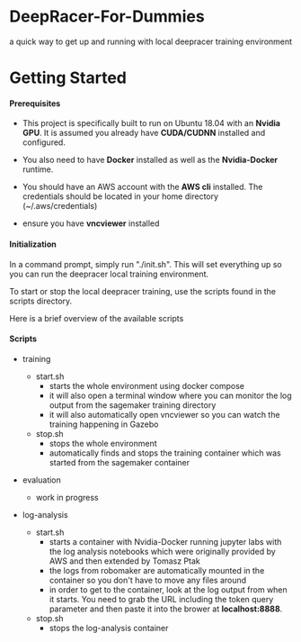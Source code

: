 # DeepRacer-For-Dummies
a quick way to get up and running with local deepracer training environment


# Getting Started

#### Prerequisites

* This project is specifically built to run on Ubuntu 18.04 with an **Nvidia GPU**. It is assumed you already have **CUDA/CUDNN** installed and configured.

* You also need to have **Docker** installed as well as the **Nvidia-Docker** runtime.

* You should have an AWS account with the **AWS cli** installed. The credentials should be located in your home directory (~/.aws/credentials)

* ensure you have **vncviewer** installed

#### Initialization

In a command prompt, simply run "./init.sh".
This will set everything up so you can run the deepracer local training environment.

To start or stop the local deepracer training, use the scripts found in the scripts directory.

Here is a brief overview of the available scripts

#### Scripts

* training

	* start.sh
		* starts the whole environment using docker compose
		* it will also open a terminal window where you can monitor the log output from the sagemaker training directory
		* it will also automatically open vncviewer so you can watch the training happening in Gazebo
	* stop.sh
		* stops the whole environment
		* automatically finds and stops the training container which was started from the sagemaker container


* evaluation
	* work in progress

* log-analysis
	* start.sh
		* starts a container with Nvidia-Docker running jupyter labs with the log analysis notebooks which were originally provided by AWS and then extended by  Tomasz Ptak
		* the logs from robomaker are automatically mounted in the container so you don't have to move any files around
		* in order to get to the container, look at the log output from when it starts. You need to grab the URL including the token query parameter and then paste it into the brower at **localhost:8888**.
	* stop.sh
		* stops the log-analysis container
